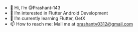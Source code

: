 - 👋 Hi, I’m @Prashant-143
- 👀 I’m interested in Flutter Android Development
- 🌱 I’m currently learning Flutter, GetX
- 📫 How to reach me: Mail me at prashantv0312@gmail.com

<!---
Prashant-143/Prashant-143 is a ✨ special ✨ repository because its `README.md` (this file) appears on your GitHub profile.
You can click the Preview link to take a look at your changes.
--->
